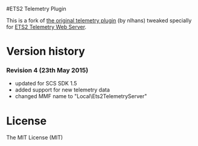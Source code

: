 #ETS2 Telemetry Plugin

This is a fork of [the original telemetry plugin](https://github.com/nlhans/ets2-sdk-plugin) (by nlhans) tweaked specially for [ETS2 Telemetry Web Server](https://github.com/Funbit/ets2-telemetry-server).
 
# Version history

### Revision 4 (23th May 2015)

- updated for SCS SDK 1.5
- added support for new telemetry data
- changed MMF name to "Local\\Ets2TelemetryServer"

# License

The MIT License (MIT)